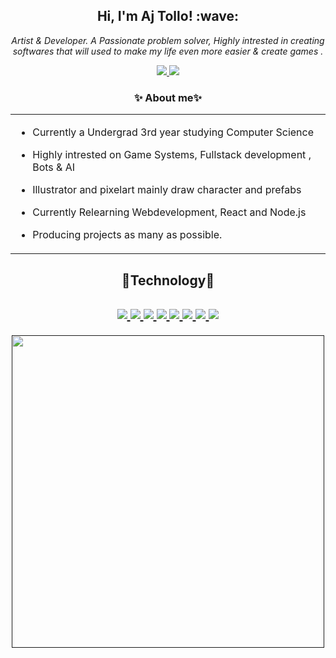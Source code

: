 <!--a -->
<h2 align = "center"> Hi, I'm Aj Tollo! :wave: </h2>
<i> <p align="center">Artist & Developer. A Passionate problem solver, Highly intrested in creating softwares that will used to make my life even more easier & create games .</p> </i>
<!--a -->

<div align = "center">
    <a href = "https://twitter.com/eydzeyy_" target = "_blank">
            <img src="https://img.shields.io/badge/Twitter-1DA1F2?style=for-the-badge&logo=twitter&logoColor=white">
    </a>
    <a href = "https://www.instagram.com/eydzeyy_/" target = "_blank">
            <img src="https://img.shields.io/badge/Instagram-E4405F?style=for-the-badge&logo=instagram&logoColor=white">
    </a>
</div>
<h3 align="center"> ✨ About me✨ </h3>
<div>
<table align="center" width ="100%">
<!--about me -->
<tr>
<td valign = "top"> 

- Currently a Undergrad 3rd year studying Computer Science

- Highly intrested on Game Systems, Fullstack development , Bots & AI

- Illustrator and pixelart mainly draw character and prefabs

- Currently Relearning Webdevelopment, React and Node.js

- Producing projects as many as possible.
</td>
</tr>
</table>
</div>

<!--Languages -->
<h2 align = "center">🚀Technology🚀<h2>
    <p align="center">
        <a href= "" ><img src = "https://img.shields.io/badge/HTML5-E34F26?style=for-the-badge&logo=html5&logoColor=white" >
        <a href= "" ><img src = "https://img.shields.io/badge/CSS3-1572B6?style=for-the-badge&logo=css3&logoColor=white" >
        <a href= "" ><img src = "https://img.shields.io/badge/JavaScript-F7DF1E?style=for-the-badge&logo=javascript&logoColor=black" >
        <a href= "" ><img src = "https://img.shields.io/badge/PHP-777BB4?style=for-the-badge&logo=php&logoColor=white" >
        <a href= "" ><img src = "https://img.shields.io/badge/C%23-239120?style=for-the-badge&logo=c-sharp&logoColor=white" >
        <a href= "" ><img src = "https://img.shields.io/badge/C%2B%2B-00599C?style=for-the-badge&logo=c%2B%2B&logoColor=white" >
        <a href= "" ><img src = "https://img.shields.io/badge/Python-3776AB?style=for-the-badge&logo=python&logoColor=white" >
        <a href= "" ><img src = "https://img.shields.io/badge/Java-ED8B00?style=for-the-badge&logo=java&logoColor=white">
    </p>
<!--Github Stats-->
<p align="center">
  <img width="500px" src="https://github-readme-streak-stats.herokuapp.com?user=khesir&theme=material-palenight&hide_border=true&fire=C77800&ring=7C2AE8&background=1F222E" />
</p>
